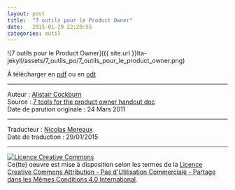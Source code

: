 ```yaml
---
layout: post
title:  "7 outils pour le Product Owner"
date:   2015-01-29 22:29:55
categories: outil
---
```


![7 outils pour le Product Owner]({{ site.url }}lta-jekyll/assets/7_outils_po/7_outils_pour_le_product_owner.png)

À télécharger en [pdf](https://dl.dropboxusercontent.com/u/50968566/7_outils_po/7%20outils%20pour%20le%20Product%20Owner.pdf) ou en [odt](https://dl.dropboxusercontent.com/u/50968566/7_outils_po/7%20outils%20pour%20le%20Product%20Owner.odt)  

---
Auteur : [Alistair Cockburn](http://alistair.cockburn.us/)  
Source : [7 tools for the product owner handout doc](http://alistair.cockburn.us/7+tools+for+the+product+owner+handout+doc)  
Date de parution originale : 24 Mars 2011  

---
Traducteur : [Nicolas Mereaux](http://www.les-traducteurs-agiles.org/traducteurs.html)  
Date de traduction : 29/01/2015  

---

<a rel="license" href="http://creativecommons.org/licenses/by-nc-sa/4.0/"><img alt="Licence Creative Commons" style="border-width:0" src="http://i.creativecommons.org/l/by-nc-sa/4.0/88x31.png" /></a><br />Ce(tte) oeuvre est mise à disposition selon les termes de la <a rel="license" href="http://creativecommons.org/licenses/by-nc-sa/4.0/">Licence Creative Commons Attribution - Pas d'Utilisation Commerciale - Partage dans les Mêmes Conditions 4.0 International</a>.


